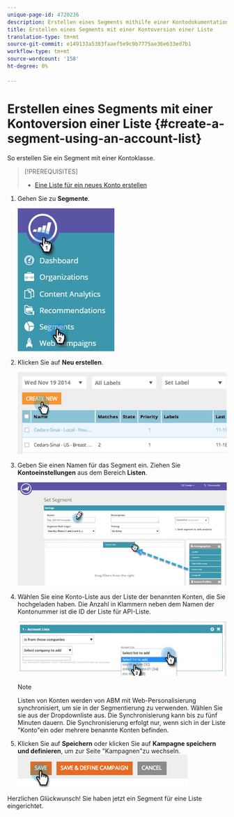 ```yaml
---
unique-page-id: 4720236
description: Erstellen eines Segments mithilfe einer Kontodokumentation - Marketing Docs - Liste
title: Erstellen eines Segments mit einer Kontoversion einer Liste
translation-type: tm+mt
source-git-commit: e149133a5383faaef5e9c9b7775ae36e633ed7b1
workflow-type: tm+mt
source-wordcount: '158'
ht-degree: 0%

---
```



# Erstellen eines Segments mit einer Kontoversion einer Liste {#create-a-segment-using-an-account-list}

So erstellen Sie ein Segment mit einer Kontoklasse.

>[!PREREQUISITES]
>
>* [Eine Liste für ein neues Konto erstellen](../../../product-docs/account-based-marketing/target/account-lists.md)

>



1. Gehen Sie zu **Segmente**.

   ![](assets/new-dropdown-segments-hand-no-account-list.jpg)

1. Klicken Sie auf **Neu erstellen**.

   ![](assets/image2014-11-19-19-3a33-3a47.png)

1. Geben Sie einen Namen für das Segment ein. Ziehen Sie **Kontoeinstellungen** aus dem Bereich **Listen**.

   ![](assets/set-segment-hands.jpg)

1. Wählen Sie eine Konto-Liste aus der Liste der benannten Konten, die Sie hochgeladen haben. Die Anzahl in Klammern neben dem Namen der Kontonummer ist die ID der Liste für API-Liste.

   ![](assets/select-list-for-segment-hands.jpg)

   >[!NOTE]
   >
   >Listen von Konten werden von ABM mit Web-Personalisierung synchronisiert, um sie in der Segmentierung zu verwenden. Wählen Sie sie aus der Dropdownliste aus. Die Synchronisierung kann bis zu fünf Minuten dauern. Die Synchronisierung erfolgt nur, wenn sich in der Liste &quot;Konto&quot;ein oder mehrere benannte Konten befinden.

1. Klicken Sie auf **Speichern** oder klicken Sie auf **Kampagne speichern und definieren**, um zur Seite &quot;Kampagnen&quot;zu wechseln.\
   ![](assets/image2014-11-19-19-3a48-3a20.png)

Herzlichen Glückwunsch! Sie haben jetzt ein Segment für eine Liste eingerichtet.
